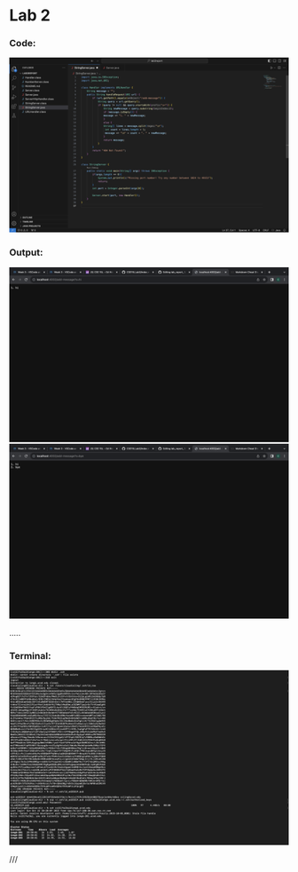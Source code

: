 
# Lab 2
### Code: 

![Image](Lab3Code.png)  

### Output:

![Image](Lab3SS1.png)  
![Image](Lab3SS2.png)  

.....

### Terminal:
![Image](Lab3Terminal.png)  

///







